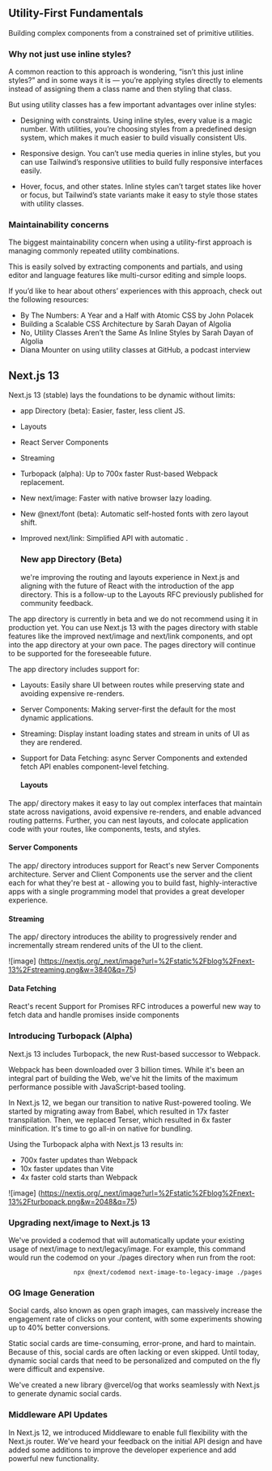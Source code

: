 ## Utility-First Fundamentals

Building complex components from a constrained set of primitive utilities.

### Why not just use inline styles?

A common reaction to this approach is wondering, “isn’t this just inline styles?” and in some ways it is — you’re applying styles directly to elements instead of 
assigning them a class name and then styling that class.

But using utility classes has a few important advantages over inline styles:

- Designing with constraints. Using inline styles, every value is a magic number. With utilities, you’re choosing styles from a predefined design system,
  which makes it much easier to build visually consistent UIs.
 
- Responsive design. You can’t use media queries in inline styles, but you can use Tailwind’s responsive utilities to build fully responsive interfaces easily.

- Hover, focus, and other states. Inline styles can’t target states like hover or focus, but Tailwind’s state variants make it easy to style those states with 
  utility classes.
 
### Maintainability concerns

The biggest maintainability concern when using a utility-first approach is managing commonly repeated utility combinations.

This is easily solved by extracting components and partials, and using editor and language features like multi-cursor editing and simple loops.

If you’d like to hear about others’ experiences with this approach, check out the following resources:

- By The Numbers: A Year and a Half with Atomic CSS by John Polacek
- Building a Scalable CSS Architecture by Sarah Dayan of Algolia
- No, Utility Classes Aren’t the Same As Inline Styles by Sarah Dayan of Algolia
- Diana Mounter on using utility classes at GitHub, a podcast interview



## Next.js 13 

Next.js 13 (stable) lays the foundations to be dynamic without limits:

- app Directory (beta): Easier, faster, less client JS.
- Layouts
- React Server Components
- Streaming
- Turbopack (alpha): Up to 700x faster Rust-based Webpack replacement.
- New next/image: Faster with native browser lazy loading.
- New @next/font (beta): Automatic self-hosted fonts with zero layout shift.
- Improved next/link: Simplified API with automatic <a>.
  
  
  ### New app Directory (Beta)
  
  we're improving the routing and layouts experience in Next.js and aligning with the future of React with the introduction of the app directory. This is a follow-up
  to the Layouts RFC previously published for community feedback.

The app directory is currently in beta and we do not recommend using it in production yet. You can use Next.js 13 with the pages directory with stable features like
  the improved next/image and next/link components, and opt into the app directory at your own pace. The pages directory will continue to be supported for the 
  foreseeable future.
  
 The app directory includes support for:

- Layouts: Easily share UI between routes while preserving state and avoiding expensive re-renders.
- Server Components: Making server-first the default for the most dynamic applications.
- Streaming: Display instant loading states and stream in units of UI as they are rendered.
- Support for Data Fetching: async Server Components and extended fetch API enables component-level fetching.
  
  
  #### Layouts
  
The app/ directory makes it easy to lay out complex interfaces that maintain state across navigations, avoid expensive re-renders, and enable advanced routing 
  patterns. Further, you can nest layouts, and colocate application code with your routes, like components, tests, and styles.
  
  #### Server Components
  
The app/ directory introduces support for React's new Server Components architecture. Server and Client Components use the server and the client each for what 
  they're best at - allowing you to build fast, highly-interactive apps with a single programming model that provides a great developer experience.


  #### Streaming
  
The app/ directory introduces the ability to progressively render and incrementally stream rendered units of the UI to the client.

![image] (https://nextjs.org/_next/image?url=%2Fstatic%2Fblog%2Fnext-13%2Fstreaming.png&w=3840&q=75)
  
  #### Data Fetching
  
React's recent Support for Promises RFC introduces a powerful new way to fetch data and handle promises inside components 
  
  
  
### Introducing Turbopack (Alpha)
  
  Next.js 13 includes Turbopack, the new Rust-based successor to Webpack.

Webpack has been downloaded over 3 billion times. While it's been an integral part of building the Web, we've hit the limits of the maximum performance possible
  with JavaScript-based tooling.

In Next.js 12, we began our transition to native Rust-powered tooling. We started by migrating away from Babel, which resulted in 17x faster transpilation. Then, 
  we replaced Terser, which resulted in 6x faster minification. It's time to go all-in on native for bundling.

Using the Turbopack alpha with Next.js 13 results in:

- 700x faster updates than Webpack
- 10x faster updates than Vite
- 4x faster cold starts than Webpack
  
 ![image] (https://nextjs.org/_next/image?url=%2Fstatic%2Fblog%2Fnext-13%2Fturbopack.png&w=2048&q=75)
  
### Upgrading next/image to Next.js 13 
  
  We've provided a codemod that will automatically update your existing usage of next/image to next/legacy/image. For example, this command would run the codemod 
  on your ./pages directory when run from the root:

                      npx @next/codemod next-image-to-legacy-image ./pages
  
### OG Image Generation
  
  Social cards, also known as open graph images, can massively increase the engagement rate of clicks on your content, with some experiments showing up to 40% 
  better conversions.

Static social cards are time-consuming, error-prone, and hard to maintain. Because of this, social cards are often lacking or even skipped. Until today, dynamic
  social cards that need to be personalized and computed on the fly were difficult and expensive.

We've created a new library @vercel/og that works seamlessly with Next.js to generate dynamic social cards.
  
### Middleware API Updates
  
  In Next.js 12, we introduced Middleware to enable full flexibility with the Next.js router. We've heard your feedback on the initial API design and have added 
  some additions to improve the developer experience and add powerful new functionality.

